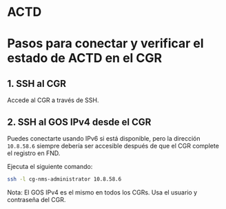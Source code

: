 # ACTD

# Pasos para conectar y verificar el estado de ACTD en el CGR

## 1. SSH al CGR  
Accede al CGR a través de SSH.

## 2. SSH al GOS IPv4 desde el CGR  
Puedes conectarte usando IPv6 si está disponible, pero la dirección `10.8.58.6` siempre debería ser accesible después de que el CGR complete el registro en FND.  

Ejecuta el siguiente comando:  
```bash
ssh -l cg-nms-administrator 10.8.58.6

```
Nota: El GOS IPv4 es el mismo en todos los CGRs. Usa el usuario y contraseña del CGR.
